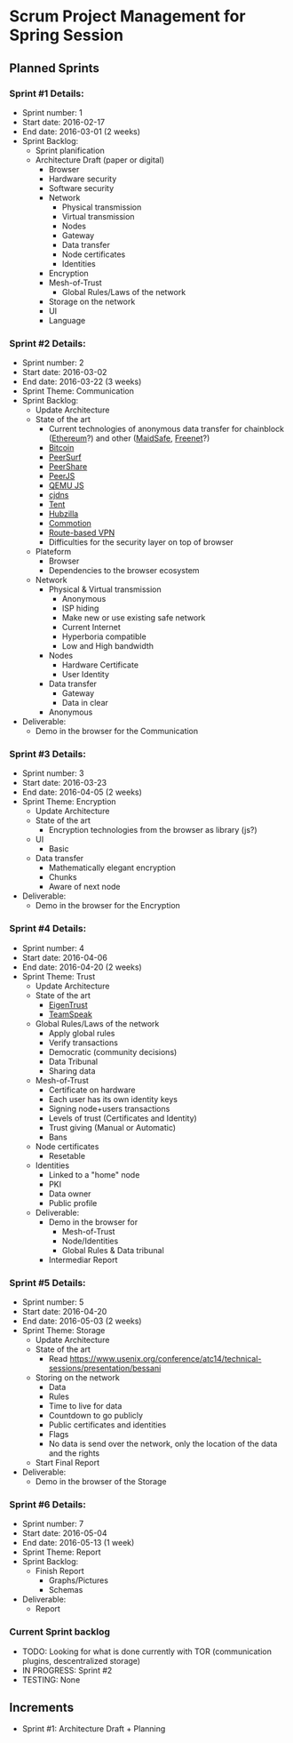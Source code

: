 # Scrum Project Management for Spring Session

## Planned Sprints
### Sprint #1 Details:
  - Sprint number: 1
  - Start date: 2016-02-17
  - End date: 2016-03-01 (2 weeks)
  - Sprint Backlog:
    - Sprint planification
    - Architecture Draft (paper or digital)
      - Browser
      - Hardware security
      - Software security
      - Network
        - Physical transmission
        - Virtual transmission
        - Nodes
        - Gateway
        - Data transfer
        - Node certificates
        - Identities
      - Encryption
      - Mesh-of-Trust
        - Global Rules/Laws of the network
      - Storage on the network
      - UI
      - Language

### Sprint #2 Details:
  - Sprint number: 2
  - Start date: 2016-03-02
  - End date: 2016-03-22 (3 weeks)
  - Sprint Theme: Communication
  - Sprint Backlog:
    - Update Architecture
    - State of the art
      - Current technologies of anonymous data transfer for chainblock ([Ethereum](https://www.ethereum.org)?) and other ([MaidSafe](http://maidsafe.net), [Freenet](https://freenetproject.org)?)
      - [Bitcoin](https://bitcoin.org/en/)
      - [PeerSurf](https://github.com/matthaywardwebdesign/PeerSurf)
      - [PeerShare](https://github.com/cuonic/PeerShare)
      - [PeerJS](https://github.com/MrSwitch/peer.js)
      - [QEMU JS](http://bellard.org/jslinux/tech.html)
      - [cjdns](https://github.com/cjdelisle/cjdns/)
      - [Tent](https://tent.io)
      - [Hubzilla](http://hubzilla.org/sandbox/index.html)
      - [Commotion](https://www.commotionwireless.net)
      - [Route-based VPN](https://sc1.checkpoint.com/documents/R76/CP_R76_VPN_AdminGuide/13824.htm)
      - Difficulties for the security layer on top of browser
    - Plateform
      - Browser
      - Dependencies to the browser ecosystem
    - Network
      - Physical & Virtual transmission
        - Anonymous
        - ISP hiding
        - Make new or use existing safe network
        - Current Internet
        - Hyperboria compatible
        - Low and High bandwidth
      - Nodes
        - Hardware Certificate
        - User Identity
      - Data transfer
        - Gateway
        - Data in clear
      - Anonymous
  - Deliverable:
    - Demo in the browser for the Communication

### Sprint #3 Details:
  - Sprint number: 3
  - Start date: 2016-03-23
  - End date: 2016-04-05 (2 weeks)
  - Sprint Theme: Encryption
    - Update Architecture
    - State of the art
      - Encryption technologies from the browser as library (js?)
    - UI
      - Basic
    - Data transfer
      - Mathematically elegant encryption
      - Chunks
      - Aware of next node
  - Deliverable:
    - Demo in the browser for the Encryption

 ### Sprint #4 Details:
  - Sprint number: 4
  - Start date: 2016-04-06
  - End date: 2016-04-20 (2 weeks)
  - Sprint Theme: Trust
    - Update Architecture
    - State of the art
      - [EigenTrust](https://en.wikipedia.org/wiki/EigenTrust)
      - [TeamSpeak](http://www.teamspeak.com)
    - Global Rules/Laws of the network
      - Apply global rules
      - Verify transactions
      - Democratic (community decisions)
      - Data Tribunal
      - Sharing data
    - Mesh-of-Trust
      - Certificate on hardware
      - Each user has its own identity keys
      - Signing node+users transactions
      - Levels of trust (Certificates and Identity)
      - Trust giving (Manual or Automatic)
      - Bans
    - Node certificates
      - Resetable
    - Identities
      - Linked to a "home" node
      - PKI
      - Data owner
      - Public profile
    - Deliverable:
      - Demo in the browser for
        - Mesh-of-Trust
        - Node/Identities
        - Global Rules & Data tribunal
      - Intermediar Report

### Sprint #5 Details:
  - Sprint number: 5
  - Start date: 2016-04-20
  - End date: 2016-05-03 (2 weeks)
  - Sprint Theme: Storage
    - Update Architecture
    - State of the art
      - Read https://www.usenix.org/conference/atc14/technical-sessions/presentation/bessani
    - Storing on the network
      - Data
      - Rules
      - Time to live for data
      - Countdown to go publicly
      - Public certificates and identities
      - Flags
      - No data is send over the network, only the location of the data and the rights
    - Start Final Report
  - Deliverable:
    - Demo in the browser of the Storage

### Sprint #6 Details:
  - Sprint number: 7
  - Start date: 2016-05-04
  - End date: 2016-05-13 (1 week)
  - Sprint Theme: Report
  - Sprint Backlog:
    - Finish Report
      - Graphs/Pictures
      - Schemas
  - Deliverable:
    - Report

### Current Sprint backlog
  - TODO: Looking for what is done currently with TOR (communication plugins, descentralized storage)
  - IN PROGRESS: Sprint #2
  - TESTING: None

## Increments
  - Sprint #1: Architecture Draft + Planning
